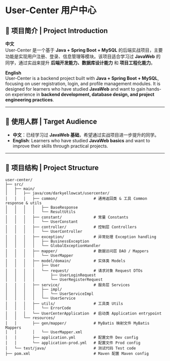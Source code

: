 # User-Center 用户中心

## 📖 项目简介 | Project Introduction
**中文**  
User-Center 是一个基于 **Java + Spring Boot + MySQL** 的后端实战项目，主要功能是实现用户注册、登录、信息管理等模块。该项目适合学习过 **JavaWeb** 的同学，通过实战来提升 **后端开发能力、数据库设计能力** 和 **项目工程化能力**。  

**English**  
User-Center is a backend project built with **Java + Spring Boot + MySQL**, focusing on user registration, login, and profile management modules. It is designed for learners who have studied **JavaWeb** and want to gain hands-on experience in **backend development, database design, and project engineering practices**.

---

## 👥 使用人群 | Target Audience
- **中文**：已经学习过 **JavaWeb 基础**，希望通过实战项目进一步提升的同学。  
- **English**: Learners who have studied **JavaWeb basics** and want to improve their skills through practical projects.  

---

## 📂 项目结构 | Project Structure
```plaintext
user-center/
├── src/
│   ├── main/
│   │   ├── java/com/darkyellowcat/usercenter/
│   │   │   ├── common/                # 通用返回类 & 工具 Common response & utils
│   │   │   │   ├── BaseResponse
│   │   │   │   └── ResultUtils
│   │   │   ├── constant/              # 常量 Constants
│   │   │   │   └── UserConstant
│   │   │   ├── controller/            # 控制层 Controllers
│   │   │   │   └── UserController
│   │   │   ├── exception/             # 异常处理 Exception handling
│   │   │   │   ├── BusinessException
│   │   │   │   └── GlobalExceptionHandler
│   │   │   ├── mapper/                # 数据访问层 DAO / Mappers
│   │   │   │   └── UserMapper
│   │   │   ├── model/domain/          # 实体类 Models
│   │   │   │   ├── User
│   │   │   │   └── request/           # 请求对象 Request DTOs
│   │   │   │       ├── UserLoginRequest
│   │   │   │       └── UserRegisterRequest
│   │   │   ├── service/               # 服务层 Services
│   │   │   │   ├── impl/
│   │   │   │   │   └── UserServiceImpl
│   │   │   │   └── UserService
│   │   │   ├── utils/                 # 工具类 Utils
│   │   │   │   └── ErrorCode
│   │   │   └── UserCenterApplication  # 启动类 Application entrypoint
│   │   └── resources/
│   │       ├── gen/mapper/            # MyBatis 映射文件 MyBatis Mappers
│   │       │   └── UserMapper.xml
│   │       ├── application.yml        # 配置文件 Dev config
│   │       └── application-prod.yml   # 配置文件 Prod config
│   └── test/java/                     # 测试代码 Test code
├── pom.xml                            # Maven 配置 Maven config
